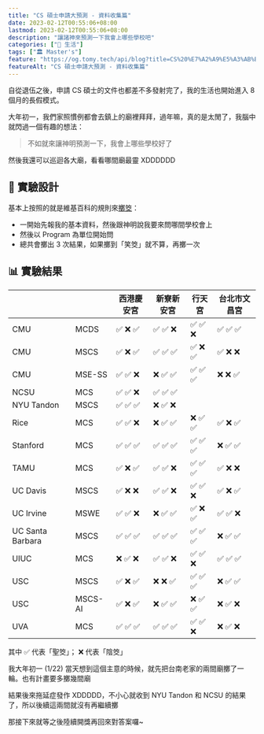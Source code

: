 ```yaml
---
title: "CS 碩士申請大預測 - 資料收集篇"
date: 2023-02-12T00:55:06+08:00
lastmod: 2023-02-12T00:55:06+08:00
description: "讓諸神來預測一下我會上哪些學校吧"
categories: ["🍫 生活"]
tags: ["🏛 Master's"]
feature: "https://og.tomy.tech/api/blog?title=CS%20%E7%A2%A9%E5%A3%AB%E7%94%B3%E8%AB%8B%E5%A4%A7%E9%A0%90%E6%B8%AC%EF%BC%9A%E8%B3%87%E6%96%99%E6%94%B6%E9%9B%86%E7%AF%87"
featureAlt: "CS 碩士申請大預測 - 資料收集篇"
---
```


自從退伍之後，申請 CS 碩士的文件也都差不多發射完了，我的生活也開始進入 8 個月的長假模式。

大年初一，我們家照慣例都會去鎮上的廟裡拜拜，過年嘛，真的是太閒了，我腦中就閃過一個有趣的想法：

> 不如就來讓神明預測一下，我會上哪些學校好了

然後我還可以巡迴各大廟，看看哪間廟最靈 XDDDDDD

## 🔬 實驗設計

基本上按照的就是維基百科的規則來[擲筊](https://zh.wikipedia.org/wiki/%E6%93%B2%E7%AD%8A)：

- 一開始先報我的基本資料，然後跟神明說我要來問哪間學校會上
- 然後以 Program 為單位開始問
- 總共會擲出 3 次結果，如果擲到「笑筊」就不算，再擲一次

## 📊 實驗結果

|                  |         | 西港慶安宮 | 新寮新安宮 | 行天宮   | 台北市文昌宮   |
| ---------------- | ------- | ---------- | ---------- | -------- | -------- |
| CMU              | MCDS    | ✅ ❌ ✅   | ✅ ✅ ❌   | ✅ ✅ ❌ | ✅ ✅ ✅ |
| CMU              | MSCS    | ✅ ❌ ✅   | ✅ ✅ ✅   | ✅ ❌ ✅ | ✅ ❌ ❌ |
| CMU              | MSE-SS  | ✅ ✅ ❌   | ❌ ✅ ✅   | ✅ ✅ ✅ | ❌ ❌ ✅ |
| NCSU             | MCS     | ✅ ✅ ❌   | ✅ ✅ ✅   |          |          |
| NYU Tandon       | MSCS    | ✅ ✅ ✅   | ❌ ✅ ❌   |          |          |
| Rice             | MCS     | ✅ ✅ ❌   | ❌ ✅ ✅   | ❌ ✅ ✅ | ✅ ❌ ✅ |
| Stanford         | MCS     | ✅ ✅ ✅   | ✅ ✅ ✅   | ✅ ✅ ✅ | ❌ ✅ ✅ |
| TAMU             | MCS     | ✅ ❌ ✅   | ✅ ✅ ❌   | ✅ ✅ ✅ | ✅ ❌ ❌ |
| UC Davis         | MSCS    | ✅ ❌ ❌   | ✅ ✅ ❌   | ✅ ✅ ❌ | ✅ ❌ ✅ |
| UC Irvine        | MSWE    | ✅ ✅ ❌   | ❌ ✅ ✅   | ✅ ❌ ✅ | ✅ ✅ ❌ |
| UC Santa Barbara | MSCS    | ✅ ✅ ✅   | ✅ ✅ ✅   | ✅ ✅ ✅ | ❌ ✅ ✅ |
| UIUC             | MCS     | ❌ ✅ ❌   | ✅ ✅ ❌   | ✅ ✅ ❌ | ✅ ✅ ✅ |
| USC              | MSCS    | ✅ ❌ ✅   | ❌ ❌ ✅   | ✅ ✅ ✅ | ❌ ✅ ✅ |
| USC              | MSCS-AI | ✅ ❌ ✅   | ❌ ✅ ✅   | ❌ ✅ ✅ | ❌ ✅ ❌ |
| UVA              | MCS     | ✅ ✅ ✅   | ✅ ✅ ✅   | ✅ ✅ ❌ | ❌ ✅ ❌ |

<figcaption>其中 ✅ 代表「聖筊」； ❌ 代表「陰筊」</figcaption>

我大年初一 (1/22) 當天想到這個主意的時候，就先把台南老家的兩間廟擲了一輪。也有計畫要多擲幾間廟

結果後來拖延症發作 XDDDDD，不小心就收到 NYU Tandon 和 NCSU 的結果了，所以後續這兩間就沒有再繼續擲

那接下來就等之後陸續開獎再回來對答案囉~

